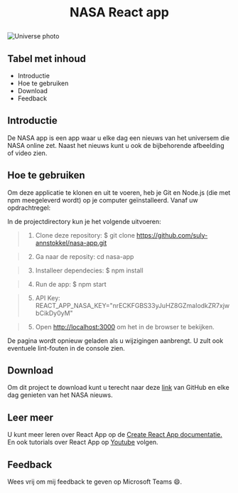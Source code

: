 # <p align="center"> NASA React app</p>
![Universe photo](../nasa-apod/src/Component/images/md-bg.png)


## Tabel met inhoud
* Introductie
* Hoe te gebruiken
* Download
* Feedback 

## Introductie
De NASA app is een app waar u elke dag een nieuws van het universem die NASA online zet. Naast het nieuws kunt u ook de bijbehorende afbeelding of video zien.

## Hoe te gebruiken
Om deze applicatie te klonen en uit te voeren, heb je Git en Node.js (die met npm meegeleverd wordt) op je computer geïnstalleerd. Vanaf uw opdrachtregel:


In de projectdirectory kun je het volgende uitvoeren:

>1. Clone deze repository:
$ git clone https://github.com/suly-annstokkel/nasa-app.git

> 2. Ga naar de reposity:
cd nasa-app

> 3. Installeer dependecies:
$ npm install

> 4. Run de app:
$ npm start

> 5. API Key: REACT_APP_NASA_KEY="nrECKFGBS33yJuHZ8GZmaIodkZR7xjwbCikDy0yM"

> 5. Open [http://localhost:3000](http://localhost:3000) om het in de browser te bekijken.

De pagina wordt opnieuw geladen als u wijzigingen aanbrengt. U zult ook eventuele lint-fouten in de console zien.



## Download 
Om dit project te download kunt u terecht naar deze [link](https://github.com/suly-annstokkel/nasa-app.git) van GitHub en elke dag genieten van het NASA nieuws. 

## Leer meer
U kunt meer leren over React App op de [Create React App documentatie.](https://create-react-app.dev/docs/getting-started/) En ook tutorials over React App op [Youtube](https://www.youtube.com/) volgen. 

## Feedback 
Wees vrij om mij feedback te geven op Microsoft Teams :smile:. 